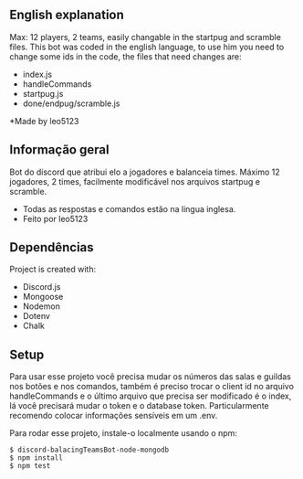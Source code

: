 ## English explanation
 Max: 12 players, 2 teams, easily changable in the startpug and scramble files.
This bot was coded in the english language, to use him you need to change some ids in the code, the files that need changes are:
* index.js
* handleCommands
* startpug.js
* done/endpug/scramble.js

*Made by leo5123

## Informação geral
Bot do discord que atribui elo a jogadores e balanceia times.
Máximo 12 jogadores, 2 times, facilmente modificável nos arquivos startpug e scramble.

* Todas as respostas e comandos estão na lingua inglesa.
* Feito por leo5123


	
## Dependências
Project is created with:

* Discord.js
* Mongoose
* Nodemon
* Dotenv
* Chalk

	
## Setup
Para usar esse projeto você precisa mudar os números das salas e guildas nos botões e nos comandos, também é preciso trocar o client id no arquivo handleCommands e o último arquivo que precisa ser modificado é o index, lá você precisará mudar o token e o database token. Particularmente recomendo colocar informações sensíveis em um .env.



Para rodar esse projeto, instale-o localmente usando o npm:

```
$ discord-balacingTeamsBot-node-mongodb
$ npm install
$ npm test

```



